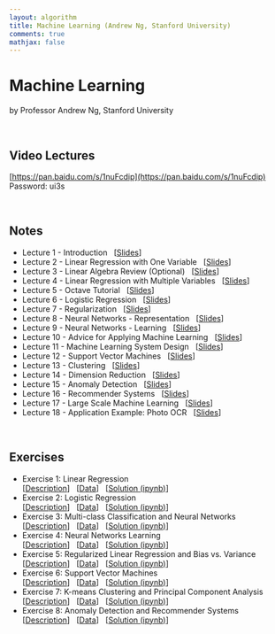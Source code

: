 ```yaml
---
layout: algorithm
title: Machine Learning (Andrew Ng, Stanford University)
comments: true
mathjax: false
---
```


# Machine Learning
by Professor Andrew Ng, Stanford University

<br>

## Video Lectures
[https://pan.baidu.com/s/1nuFcdip](https://pan.baidu.com/s/1nuFcdip)<br>
Password: ui3s

<br>

## Notes

+ Lecture 1 - Introduction &nbsp;
[[Slides]({{site.baseurl}}/algorithms/machinelearning/course/ml_andrewng/slides/1.pdf)]
+ Lecture 2 - Linear Regression with One Variable &nbsp;
[[Slides]({{site.baseurl}}/algorithms/machinelearning/course/ml_andrewng/slides/2.pdf)]
+ Lecture 3 - Linear Algebra Review (Optional) &nbsp;
[[Slides]({{site.baseurl}}/algorithms/machinelearning/course/ml_andrewng/slides/3.pdf)]
+ Lecture 4 - Linear Regression with Multiple Variables &nbsp;
[[Slides]({{site.baseurl}}/algorithms/machinelearning/course/ml_andrewng/slides/4.pdf)]
+ Lecture 5 - Octave Tutorial &nbsp;
[[Slides]({{site.baseurl}}/algorithms/machinelearning/course/ml_andrewng/slides/5.pdf)]
+ Lecture 6 - Logistic Regression &nbsp;
[[Slides]({{site.baseurl}}/algorithms/machinelearning/course/ml_andrewng/slides/6.pdf)]
+ Lecture 7 - Regularization &nbsp;
[[Slides]({{site.baseurl}}/algorithms/machinelearning/course/ml_andrewng/slides/7.pdf)]
+ Lecture 8 - Neural Networks - Representation &nbsp;
[[Slides]({{site.baseurl}}/algorithms/machinelearning/course/ml_andrewng/slides/8.pdf)]
+ Lecture 9 - Neural Networks - Learning &nbsp;
[[Slides]({{site.baseurl}}/algorithms/machinelearning/course/ml_andrewng/slides/9.pdf)]
+ Lecture 10 - Advice for Applying Machine Learning &nbsp;
[[Slides]({{site.baseurl}}/algorithms/machinelearning/course/ml_andrewng/slides/10.pdf)]
+ Lecture 11 - Machine Learning System Design &nbsp;
[[Slides]({{site.baseurl}}/algorithms/machinelearning/course/ml_andrewng/slides/11.pdf)]
+ Lecture 12 - Support Vector Machines &nbsp;
[[Slides]({{site.baseurl}}/algorithms/machinelearning/course/ml_andrewng/slides/12.pdf)]
+ Lecture 13 - Clustering &nbsp;
[[Slides]({{site.baseurl}}/algorithms/machinelearning/course/ml_andrewng/slides/13.pdf)]
+ Lecture 14 - Dimension Reduction &nbsp;
[[Slides]({{site.baseurl}}/algorithms/machinelearning/course/ml_andrewng/slides/14.pdf)]
+ Lecture 15 - Anomaly Detection &nbsp;
[[Slides]({{site.baseurl}}/algorithms/machinelearning/course/ml_andrewng/slides/15.pdf)]
+ Lecture 16 - Recommender Systems &nbsp;
[[Slides]({{site.baseurl}}/algorithms/machinelearning/course/ml_andrewng/slides/16.pdf)]
+ Lecture 17 - Large Scale Machine Learning &nbsp;
[[Slides]({{site.baseurl}}/algorithms/machinelearning/course/ml_andrewng/slides/17.pdf)]
+ Lecture 18 - Application Example: Photo OCR &nbsp;
[[Slides]({{site.baseurl}}/algorithms/machinelearning/course/ml_andrewng/slides/18.pdf)]

<br>

## Exercises
+ Exercise 1: Linear Regression<br>
[[Description]({{site.baseurl}}/algorithms/machinelearning/course/ml_andrewng/exercises/ex1.pdf)] &nbsp;
[[Data](https://github.com/shevapato2008/MLCourse_AndrewNg/tree/master/mlclass-ex1)] &nbsp;
[[Solution (ipynb)](https://github.com/shevapato2008/machine-learning-notebooks/blob/master/ml-ex1.ipynb)]
+ Exercise 2: Logistic Regression<br>
[[Description]({{site.baseurl}}/algorithms/machinelearning/course/ml_andrewng/exercises/ex2.pdf)] &nbsp;
[[Data](https://github.com/shevapato2008/MLCourse_AndrewNg/tree/master/mlclass-ex2)] &nbsp;
[[Solution (ipynb)](https://github.com/shevapato2008/machine-learning-notebooks/blob/master/ml-ex2.ipynb)]
+ Exercise 3: Multi-class Classification and Neural Networks<br>
[[Description]({{site.baseurl}}/algorithms/machinelearning/course/ml_andrewng/exercises/ex3.pdf)] &nbsp;
[[Data](https://github.com/shevapato2008/MLCourse_AndrewNg/tree/master/mlclass-ex3)] &nbsp;
[[Solution (ipynb)](https://github.com/shevapato2008/machine-learning-notebooks/blob/master/ml-ex3.ipynb)]
+ Exercise 4: Neural Networks Learning<br>
[[Description]({{site.baseurl}}/algorithms/machinelearning/course/ml_andrewng/exercises/ex4.pdf)] &nbsp;
[[Data](https://github.com/shevapato2008/MLCourse_AndrewNg/tree/master/mlclass-ex4)] &nbsp;
[[Solution (ipynb)](https://github.com/shevapato2008/machine-learning-notebooks/blob/master/ml-ex4.ipynb)]
+ Exercise 5: Regularized Linear Regression and Bias vs. Variance<br>
[[Description]({{site.baseurl}}/algorithms/machinelearning/course/ml_andrewng/exercises/ex5.pdf)] &nbsp;
[[Data](https://github.com/shevapato2008/MLCourse_AndrewNg/tree/master/mlclass-ex5)] &nbsp;
[[Solution (ipynb)](https://github.com/shevapato2008/machine-learning-notebooks/blob/master/ml-ex5.ipynb)]
+ Exercise 6: Support Vector Machines<br>
[[Description]({{site.baseurl}}/algorithms/machinelearning/course/ml_andrewng/exercises/ex6.pdf)] &nbsp;
[[Data](https://github.com/shevapato2008/MLCourse_AndrewNg/tree/master/mlclass-ex6)] &nbsp;
[[Solution (ipynb)](https://github.com/shevapato2008/machine-learning-notebooks/blob/master/ml-ex6.ipynb)]
+ Exercise 7: K-means Clustering and Principal Component Analysis<br>
[[Description]({{site.baseurl}}/algorithms/machinelearning/course/ml_andrewng/exercises/ex7.pdf)] &nbsp;
[[Data](https://github.com/shevapato2008/MLCourse_AndrewNg/tree/master/mlclass-ex7)] &nbsp;
[[Solution (ipynb)](https://github.com/shevapato2008/machine-learning-notebooks/blob/master/ml-ex7.ipynb)]
+ Exercise 8: Anomaly Detection and Recommender Systems<br>
[[Description]({{site.baseurl}}/algorithms/machinelearning/course/ml_andrewng/exercises/ex8.pdf)] &nbsp;
[[Data](https://github.com/shevapato2008/MLCourse_AndrewNg/tree/master/mlclass-ex8)] &nbsp;
[[Solution (ipynb)](https://github.com/shevapato2008/machine-learning-notebooks/blob/master/ml-ex8.ipynb)]

<br><br>
